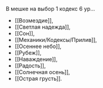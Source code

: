 В мешке на выбор 1 кодекс 6 ур…   

- [[Возмездие]],
- [[Светлая надежда]],
- [[Сон]],
- [[Механики/Кодексы/Прилив]],
- [[Осеннее небо]],
- [[Рубеж]],
- [[Наваждение]],
- [[Радость]],
- [[Солнечная осень]],
- [[Острая грусть]].